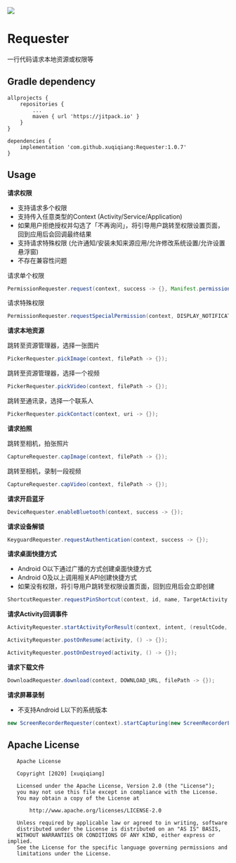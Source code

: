 [![](https://jitpack.io/v/xuqiqiang/Requester.svg)](https://jitpack.io/#xuqiqiang/Requester)

# Requester
一行代码请求本地资源或权限等

## Gradle dependency

```
allprojects {
    repositories {
        ...
        maven { url 'https://jitpack.io' }
    }
}

dependencies {
	implementation 'com.github.xuqiqiang:Requester:1.0.7'
}
```

## Usage

**请求权限**

- 支持请求多个权限
- 支持传入任意类型的Context (Activity/Service/Application)
- 如果用户拒绝授权并勾选了「不再询问」，将引导用户跳转至权限设置页面，回到应用后会回调最终结果
- 支持请求特殊权限 (允许通知/安装未知来源应用/允许修改系统设置/允许设置悬浮窗)
- 不存在兼容性问题

请求单个权限

```java
PermissionRequester.request(context, success -> {}, Manifest.permission.CAMERA);
```

请求特殊权限

```java
PermissionRequester.requestSpecialPermission(context, DISPLAY_NOTIFICATION, success -> {});
```

**请求本地资源**

跳转至资源管理器，选择一张图片

```java
PickerRequester.pickImage(context, filePath -> {});
```

跳转至资源管理器，选择一个视频

```java
PickerRequester.pickVideo(context, filePath -> {});
```

跳转至通讯录，选择一个联系人

```java
PickerRequester.pickContact(context, uri -> {});
```

**请求拍照**

跳转至相机，拍张照片

```java
CaptureRequester.capImage(context, filePath -> {});
```

跳转至相机，录制一段视频

```java
CaptureRequester.capVideo(context, filePath -> {});
```

**请求开启蓝牙**

```java
DeviceRequester.enableBluetooth(context, success -> {});
```

**请求设备解锁**

```java
KeyguardRequester.requestAuthentication(context, success -> {});
```

**请求桌面快捷方式**

- Android O以下通过广播的方式创建桌面快捷方式
- Android O及以上调用相关API创建快捷方式
- 如果没有权限，将引导用户跳转至权限设置页面，回到应用后会立即创建

```java
ShortcutRequester.requestPinShortcut(context, id, name, TargetActivity.class, icon, data, success -> {});
```

**请求Activity回调事件**

```java
ActivityRequester.startActivityForResult(context, intent, (resultCode, data) -> {});
```

```java
ActivityRequester.postOnResume(activity, () -> {});
```

```java
ActivityRequester.postOnDestroyed(activity, () -> {});
```

**请求下载文件**

```java
DownloadRequester.download(context, DOWNLOAD_URL, filePath -> {});
```

**请求屏幕录制**

- 不支持Android L以下的系统版本

```java
new ScreenRecorderRequester(context).startCapturing(new ScreenRecorderListener());
```

## Apache License
       Apache License
    
       Copyright [2020] [xuqiqiang]
    
       Licensed under the Apache License, Version 2.0 (the "License");
       you may not use this file except in compliance with the License.
       You may obtain a copy of the License at
    
           http://www.apache.org/licenses/LICENSE-2.0
    
       Unless required by applicable law or agreed to in writing, software
       distributed under the License is distributed on an "AS IS" BASIS,
       WITHOUT WARRANTIES OR CONDITIONS OF ANY KIND, either express or implied.
       See the License for the specific language governing permissions and
       limitations under the License.

